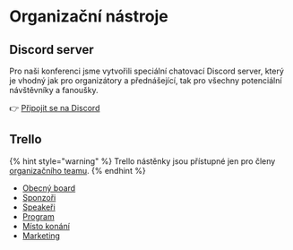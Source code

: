 # Organizační nástroje

## Discord server

Pro naši konferenci jsme vytvořili speciální chatovací Discord server, který je vhodný jak pro organizátory a přednášející, tak pro všechny potenciální návštěvníky a fanoušky.

👉 [Připojit se na Discord](https://discord.gg/5k9dEtVhnv)

## Trello

{% hint style="warning" %}
Trello nástěnky jsou přístupné jen pro členy [organizačního teamu](./).
{% endhint %}

* [Obecný board](https://trello.com/b/LSLOgpV3/kryptopraha-2022)
* [Sponzoři](https://trello.com/b/0KSoqWTd/kryptopraha-2022-sponzo%C5%99i)
* [Speakeři](https://trello.com/b/6d0OZqWu/kryptopraha-2022-speake%C5%99i)
* [Program](https://trello.com/b/04ED90W6/kryptopraha-2022-program)
* [Místo konání](https://trello.com/b/VrzSow7Q/kryptopraha-2022-m%C3%ADsto-kon%C3%A1n%C3%AD)
* [Marketing](https://trello.com/b/pXO6rKTx/kryptopraha-2022-marketing)
